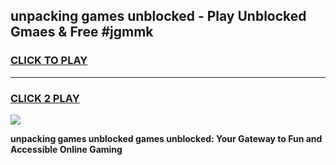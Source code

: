 
## unpacking games unblocked - Play Unblocked Gmaes & Free #jgmmk
<h3>
<a href="https://premium.freeplayer.one?title=unpacking_games_unblocked&ref=03M">CLICK TO PLAY</a></h3>
<hr>

<h3>
<a href="https://premium.freeplayer.one?title=unpacking_games_unblocked&ref=03M">CLICK 2 PLAY</a>
  
</h3>

<a href="https://premium.freeplayer.one?title=unpacking_games_unblocked&ref=03M"><img src="https://clearcache.store/games.png"></a>


**unpacking games unblocked games unblocked: Your Gateway to Fun and Accessible Online Gaming**
